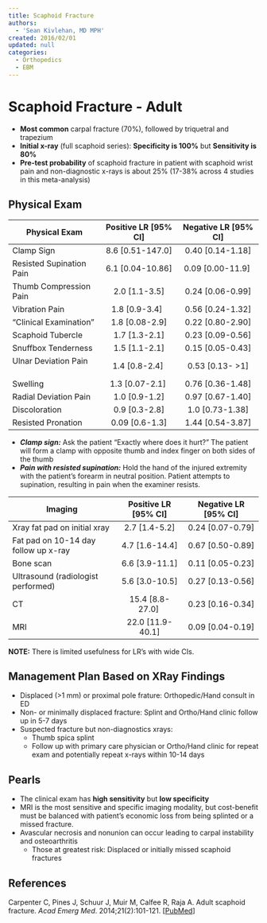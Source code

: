```yaml
---
title: Scaphoid Fracture
authors:
  - 'Sean Kivlehan, MD MPH'
created: 2016/02/01
updated: null
categories:
  - Orthopedics
  - EBM
---
```


# Scaphoid Fracture - Adult

- **Most common** carpal fracture (70%), followed by triquetral and trapezium
- **Initial x-ray** (full scaphoid series): **Specificity is 100%** but **Sensitivity is 80%**
- **Pre-test probability** of scaphoid fracture in patient with scaphoid wrist pain and non-diagnostic x-rays is about 25% (17-38% across 4 studies in this meta-analysis)

## Physical Exam

| **Physical Exam**         | **Positive LR** [95% CI] | **Negative LR** [95% CI] |
| ------------------------- | :----------------------: | :----------------------: |
| Clamp Sign                |     8.6 [0.51-147.0]     |     0.40 [0.14-1.18]     |
| Resisted Supination Pain  |     6.1 [0.04-10.86]     |     0.09 [0.00-11.9]     |
| Thumb Compression Pain    |       2.0 [1.1-3.5]      |     0.24 [0.06-0.99]     |
| Vibration Pain            |      1.8 [0.9-3.4]       |     0.56 [0.24-1.32]     |
| “Clinical Examination”    |      1.8 [0.08-2.9]      |     0.22 [0.80-2.90]     |
| Scaphoid Tubercle         |       1.7 [1.3-2.1]      |     0.23 [0.09-0.56]     |
| Snuffbox Tenderness       |       1.5 [1.1-2.1]      |     0.15 [0.05-0.43]     |
| Ulnar Deviation Pain      |      1.4 [0.8-2.4]       |    0.53 [0.13- &gt;1]    |
| Swelling                  |      1.3 [0.07-2.1]      |     0.76 [0.36-1.48]     |
| Radial Deviation Pain     |       1.0 [0.9-1.2]      |     0.97 [0.67-1.40]     |
| Discoloration             |       0.9 [0.3-2.8]      |      1.0 [0.73-1.38]     |
| Resisted Pronation        |      0.09 [0.6-1.3]      |     1.44 [0.54-3.87]     |

- **_Clamp sign:_** Ask the patient “Exactly where does it hurt?” The patient will form a clamp with opposite thumb and index finger on both sides of the thumb
- **_Pain with resisted supination:_** Hold the hand of the injured extremity with the patient’s forearm in neutral position. Patient attempts to supination, resulting in pain when the examiner resists.

| **Imaging**                          | **Positive LR** [95% CI] | **Negative LR** [95% CI] |
| ------------------------------------ | :----------------------: | :----------------------: |
| Xray fat pad on initial xray         |       2.7 [1.4-5.2]      |     0.24 [0.07-0.79]     |
| Fat pad on 10-14 day follow up x-ray |      4.7 [1.6-14.4]      |     0.67 [0.50-0.89]     |
| Bone scan                            |      6.6 [3.9-11.1]      |     0.11 [0.05-0.23]     |
| Ultrasound (radiologist performed)   |      5.6 [3.0-10.5]      |     0.27 [0.13-0.56]     |
| CT                                   |     15.4 [8.8-27.0]      |     0.23 [0.16-0.34]     |
| MRI                                  |     22.0 [11.9-40.1]     |     0.09 [0.04-0.19]     |

**NOTE:** There is limited usefulness for LR’s with wide CIs.

## Management Plan Based on XRay Findings

- Displaced (>1 mm) or proximal pole frature: Orthopedic/Hand consult in ED
- Non- or minimally displaced fracture: Splint and Ortho/Hand clinic follow up in 5-7 days
- Suspected fracture but non-diagnostics xrays: 
  - Thumb spica splint
  - Follow up with primary care physician or Ortho/Hand clinic for repeat exam and potentially repeat x-rays within 10-14 days

## Pearls

- The clinical exam has **high sensitivity** but **low specificity**
- MRI is the most sensitive and specific imaging modality, but cost-benefit must be balanced with patient’s economic loss from being splinted or a missed fracture.
- Avascular necrosis and nonunion can occur leading to carpal instability and osteoarthritis
  - Those at greatest risk: Displaced or initially missed scaphoid fractures

## References

Carpenter C, Pines J, Schuur J, Muir M, Calfee R, Raja A. Adult scaphoid fracture. _Acad Emerg Med_. 2014;21(2):101-121. [[PubMed](https://www.ncbi.nlm.nih.gov/pubmed/24673666)]
